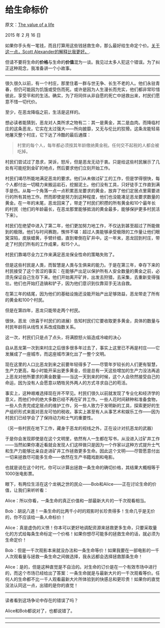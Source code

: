 # 给生命标价

原文：[The value of a life](https://mindingourway.com/the-value-of-a-life/)

2015 年 2 月 16 日

如果你手头有一笔钱，而且打算用这些钱拯救生命，那么最好给生命定个价。[关于这一点，Scott Alexander的解释比我更好。](http://squid314.livejournal.com/260949.html).

但请不要将生命的**价格**与生命的**价值**混为一谈。我见过太多人犯这个错误。为了纠正这种观念，我准备讲一个小故事。

------

很久很久以前，有一个村庄，那里住着一群与世无争、长生不老的人。他们永驻青春，但仍可能因为饥饿或受伤而死。或许是因为人生漫长而充实，他们都非常珍惜彼此，享受平和的生活。确实，为了将同伴从非自愿的死亡中拯救出来，村民们愿意不惜一切代价。

至少，在恶龙降临之前，生活是这样的。

想必读者能猜到，恶龙对人类所求之物有二：其一是黄金，其二是血肉。而降临村庄的这条恶龙，它实在太过强大——所向披靡，又无与伦比的狡猾。这条龙能轻易地屠灭整个村庄，它下达了冷酷的最后通牒：

> 村里的每个人，每年都必须按其年龄缴纳黄金税。任何交不起税的人都会被吃掉。

村民们尝试过了恳求，哭诉，怒斥，但是恶龙无动于衷。只是给这些村民展示了几处有可能挖到金矿的地点，然后要求他们立刻开始工作。

村民们竭尽所能地满足恶龙的要求。他们从未做过矿工的工作，但是学得很快，每个人都付出一切精力来搬运岩石，挖掘泥土。他们没有工具，只好徒手工作直到满手是伤。从每一个角落一点一点积累恶龙要求的黄金，放弃了他们定居点里需要进行的所有其他工作。然而即使是努力到这种程度，他们也没能凑足恶龙要求数量的黄金。在一年的末尾，恶龙回来了，带走了村民们积攒的所有黄金和10个最年长的村民（他们的年龄最长，在恶龙那里能够抵消的黄金最多，能够保护更多村民活下来）。

村民们在绝望中进入了第二年，他们更加努力地工作，不仅达到甚至超过了所能做到的极限。他们与时间赛跑，憔悴不堪：超过人类能够承受极限的工作量让他们眼窝深陷，皮肤蜡黄，手臂纤细，直到晕倒在矿井中。这一年末，恶龙回到村庄，带走了村民们所有的工作成果，和15个人。

村民们靠竭尽全力工作来满足恶龙保全性命的策略失败了。

但是这些村民是人类，而智慧是人类与生俱来的能力。于是在第三年，幸存下来的村民接受了这个苦涩的事实：在能够产出足以保护所有人安全数量的黄金之前，必须先保证自己生存下来。他们开始离开矿井，出发去狩猎，去采集，去重新变得强壮。他们也开始打造镐和铲子，因为他们意识到仅靠双手无法自救。

在第三年的结尾，因为他们的基础设施还没能开始产出足够效益，恶龙带走了所有的黄金和100个村民。

但是在第四年，恶龙只能带走两个村民。

很快，恶龙（欣喜于村民们的进展）告知村民们它要收取更多黄金，具体的数量与村民年龄将从线性关系改成指数关系。

这一次，村民们只是点了点头，将满腔怒火锻造成冷峻的决心

自从恶龙第一次到来村庄之后很多很多年过去了，事实上这里已不再是村庄——它发展成了一座城市，而这座城市演化出了一整个文明。

现在这里的人口比恶龙到来之前要年轻得多了——尽管年岁较长的人们更有智慧，生产力更高，每小时能开采出更多黄金，但是总有一天这些增加的生产力没法再追上恶龙对他所要求的黄金数量——当这一天到来的时候，这个人会欣然接受自己的命运，因为没有人会愿意以牺牲另外两人的方式寻求自己的苟活。

事实上，这种艰难选择现在并不罕见。村民们很久以前就发现了专业化和经济学的意义，而他们中的绝大多数已经不再在矿井工作。一些人花时间耕种和准备食物，一些人负责完成定居点的维护工作，另一些人致力于发明新的工具，探索更好的生产组织形式来面对恶龙可怕的税收。事实上甚至有人从事艺术和娱乐工作——因为村民们已经学会了了保持动力和士气的重要性。

（另一些村民在地下工作，藏身于恶龙的视线之外，正在设计对抗恶龙的武器）

于是你会发现即使是在这个文明里，依然有人一生都在写书，从没进入过矿井工作——当然如果你凑近看就会发现人们这样做只是因为一个作家以这种方式提升士气和生产力能够比亲自走进矿井工作拯救更多生命。因此这个文明——尽管愿意付出一切来拯救尽可能多生命——依然在生产书籍戏剧和电影。

也就是说在这个时代，你可以计算出拯救一条生命的确切价格，其结果大概相等于1000张电影票。

眼下，有两位生活在这个龙祸之世的民众——Bob和Alice——正在讨论生命的价值，让我们来听听看：

Alice：所以你看，一条生命的真正价值和一部最新大片的一千次观看相当。

Bob：胡说八道！一条生命的比两千小时的观影时长珍贵得多！生命几乎是无价的，你不应该给一条人命标价！

Alice：真是虚伪的义愤！你本可以更好地调配资源来拯救更多生命，只要采取量化的方式给每条生命标定一个价格！如果你想尽可能多的拯救生命的话，就必须为生命定价！

Bob：但是一千次观影本来就没办法和一条生命等价！如果我要在一部电影的一千人次观看量与拯救一条生命之间做选择，我永远都会选择拯救那条生命！

Alice：是的，但是这种直觉是不自洽的。对生命的订价是在一个有效市场中进行的，而这个市场已经给出了答案：一条生命就是与最新大片的一千次观看等价。任何人的生命都不比一千人观看最新大片所体验到的快感总和更珍贵！如果你的直觉没法认同这一点，出错的是你的直觉！

------

读者看到这场争论中存在的错误了吗？

Alice和Bob都说对了，也都说错了。

------

------